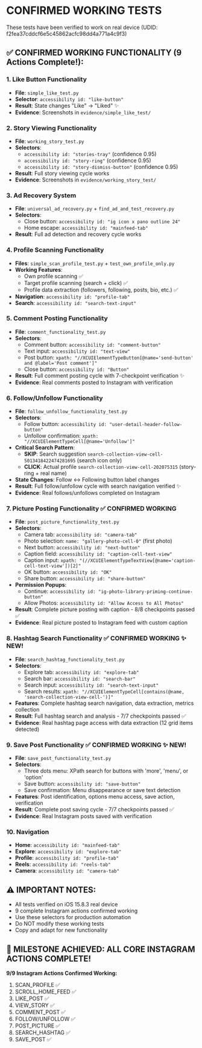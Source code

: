 # CONFIRMED WORKING TESTS

These tests have been verified to work on real device (UDID: f2fea37cddcf6e5c45862acfc98dd4a771a4c9f3)

## ✅ CONFIRMED WORKING FUNCTIONALITY (9 Actions Complete!):

### 1. Like Button Functionality
- **File**: `simple_like_test.py`
- **Selector**: `accessibility id: "like-button"`
- **Result**: State changes "Like" → "Liked" ✨
- **Evidence**: Screenshots in `evidence/simple_like_test/`

### 2. Story Viewing Functionality  
- **File**: `working_story_test.py`
- **Selectors**: 
  - `accessibility id: "stories-tray"` (confidence 0.95)
  - `accessibility id: "story-ring"` (confidence 0.95) 
  - `accessibility id: "story-dismiss-button"` (confidence 0.95)
- **Result**: Full story viewing cycle works
- **Evidence**: Screenshots in `evidence/working_story_test/`

### 3. Ad Recovery System
- **File**: `universal_ad_recovery.py` + `find_ad_and_test_recovery.py`
- **Selectors**:
  - Close button: `accessibility id: "ig icon x pano outline 24"`
  - Home escape: `accessibility id: "mainfeed-tab"`
- **Result**: Full ad detection and recovery cycle works

### 4. Profile Scanning Functionality
- **Files**: `simple_scan_profile_test.py` + `test_own_profile_only.py`
- **Working Features**:
  - Own profile scanning ✅
  - Target profile scanning (search + click) ✅
  - Profile data extraction (followers, following, posts, bio, etc.) ✅
- **Navigation**: `accessibility id: "profile-tab"`
- **Search**: `accessibility id: "search-text-input"`

### 5. Comment Posting Functionality
- **File**: `comment_functionality_test.py`
- **Selectors**:
  - Comment button: `accessibility id: "comment-button"`
  - Text input: `accessibility id: "text-view"`
  - Post button: `xpath: "//XCUIElementTypeButton[@name='send-button' and @label='Post comment']"`
  - Close button: `accessibility id: "Button"`
- **Result**: Full comment posting cycle with 7-checkpoint verification ✨
- **Evidence**: Real comments posted to Instagram with verification

### 6. Follow/Unfollow Functionality
- **File**: `follow_unfollow_functionality_test.py`
- **Selectors**:
  - Follow button: `accessibility id: "user-detail-header-follow-button"`
  - Unfollow confirmation: `xpath: "//XCUIElementTypeCell[@name='Unfollow']"`
- **Critical Search Pattern**:
  - **SKIP**: Search suggestion `search-collection-view-cell-5013418422474281695` (search icon only)
  - **CLICK**: Actual profile `search-collection-view-cell-202075315` (story-ring + real name)
- **State Changes**: Follow ↔ Following button label changes
- **Result**: Full follow/unfollow cycle with search navigation verified ✨
- **Evidence**: Real follows/unfollows completed on Instagram

### 7. Picture Posting Functionality ✅ CONFIRMED WORKING
- **File**: `post_picture_functionality_test.py`
- **Selectors**:
  - Camera tab: `accessibility id: "camera-tab"`
  - Photo selection: `name: "gallery-photo-cell-0"` (first photo)
  - Next button: `accessibility id: "next-button"`
  - Caption field: `accessibility id: "caption-cell-text-view"`
  - Caption input: `xpath: "(//XCUIElementTypeTextView[@name='caption-cell-text-view'])[2]"`
  - OK button: `accessibility id: "OK"`
  - Share button: `accessibility id: "share-button"`
- **Permission Popups**:
  - Continue: `accessibility id: "ig-photo-library-priming-continue-button"`
  - Allow Photos: `accessibility id: "Allow Access to All Photos"`
- **Result**: Complete picture posting with caption - 8/8 checkpoints passed ✅
- **Evidence**: Real picture posted to Instagram feed with custom caption

### 8. Hashtag Search Functionality ✅ CONFIRMED WORKING ✨ NEW!
- **File**: `search_hashtag_functionality_test.py`
- **Selectors**:
  - Explore tab: `accessibility id: "explore-tab"`
  - Search bar: `accessibility id: "search-bar"`
  - Search input: `accessibility id: "search-text-input"`
  - Search results: `xpath: "//XCUIElementTypeCell[contains(@name, 'search-collection-view-cell-')]"`
- **Features**: Complete hashtag search navigation, data extraction, metrics collection
- **Result**: Full hashtag search and analysis - 7/7 checkpoints passed ✅
- **Evidence**: Real hashtag page access with data extraction (12 grid items detected)

### 9. Save Post Functionality ✅ CONFIRMED WORKING ✨ NEW!
- **File**: `save_post_functionality_test.py`
- **Selectors**:
  - Three dots menu: XPath search for buttons with 'more', 'menu', or 'option'
  - Save button: `accessibility id: "save-button"`
  - Save confirmation: Menu disappearance or save text detection
- **Features**: Post identification, options menu access, save action, verification
- **Result**: Complete post saving cycle - 7/7 checkpoints passed ✅
- **Evidence**: Real Instagram posts saved with verification

### 10. Navigation
- **Home**: `accessibility id: "mainfeed-tab"`
- **Explore**: `accessibility id: "explore-tab"`  
- **Profile**: `accessibility id: "profile-tab"`
- **Reels**: `accessibility id: "reels-tab"`
- **Camera**: `accessibility id: "camera-tab"`

## ⚠️ IMPORTANT NOTES:
- All tests verified on iOS 15.8.3 real device
- 9 complete Instagram actions confirmed working
- Use these selectors for production automation
- Do NOT modify these working tests
- Copy and adapt for new functionality

## 🎉 MILESTONE ACHIEVED: ALL CORE INSTAGRAM ACTIONS COMPLETE!
**9/9 Instagram Actions Confirmed Working:**
1. SCAN_PROFILE ✅
2. SCROLL_HOME_FEED ✅  
3. LIKE_POST ✅
4. VIEW_STORY ✅
5. COMMENT_POST ✅
6. FOLLOW/UNFOLLOW ✅
7. POST_PICTURE ✅
8. SEARCH_HASHTAG ✅
9. SAVE_POST ✅

